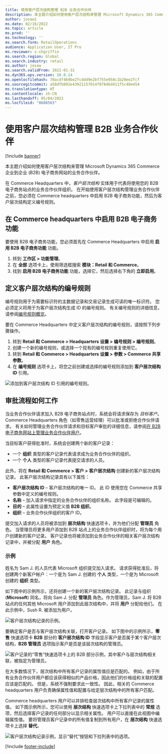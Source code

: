 ```yaml
---
title: 使用客户层次结构管理 B2B 业务合作伙伴
description: 本主题介绍如何使用客户层次结构来管理 Microsoft Dynamics 365 Commerce 企业到企业 (B2B) 电子商务网站的业务合作伙伴。
author: josaw1
ms.date: 02/16/2022
ms.topic: article
ms.prod: ''
ms.technology: ''
ms.search.form: RetailOperations
audience: Application User, IT Pro
ms.reviewer: v-chgriffin
ms.search.region: Global
ms.search.industry: retail
ms.author: josaw
ms.search.validFrom: 2021-01-31
ms.dyn365.ops.version: 10.0.14
ms.openlocfilehash: 70acdf469be2fcddd9e2bf755e958c1b20ee2fcf
ms.sourcegitcommit: a58dfb892e43921157014f0784bd411f5c40e454
ms.translationtype: HT
ms.contentlocale: zh-CN
ms.lasthandoff: 05/04/2022
ms.locfileid: "8686563"
---
```

# <a name="manage-b2b-business-partners-using-customer-hierarchies"></a>使用客户层次结构管理 B2B 业务合作伙伴

[!include [banner](../../includes/banner.md)]

本主题介绍如何使用客户层次结构来管理 Microsoft Dynamics 365 Commerce 企业到企业 (B2B) 电子商务网站的业务合作伙伴。

在 Commerce Headquarters 中，*客户层次结构* 实体用于代表将使用您的 B2B 电子商务站点的业务合作伙伴组织。 在开始使用客户层次结构管理业务合作伙伴之前，您必须在 Commerce headquarters 中启用 B2B 电子商务功能，然后为客户层次结构定义编号规则。

## <a name="enable-the-b2b-e-commerce-feature-in-commerce-headquarters"></a>在 Commerce headquarters 中启用 B2B 电子商务功能

要使用 B2B 电子商务功能，您必须首先在 Commerce Headquarters 中启用 **启用 B2B 电子商务功能** 功能。

1. 转到 **工作区 \> 功能管理**。
1. 在 **全部** 选项卡上，使用筛选框搜索 **模块：Retail 和 Commerce**。
1. 找到 **启用 B2B 电子商务功能** 功能，选择它，然后选择右下角的 **立即启用**。

## <a name="define-a-number-sequence-for-the-customer-hierarchy"></a>定义客户层次结构的编号规则

编号规则用于为需要标识符的主数据记录和交易记录生成可读的唯一标识符。 您必须定义将用于为客户层次结构生成 ID 的编号规则。 有关编号规则的详细信息，请参阅[编号规则概览](/dynamics365/fin-ops-core/fin-ops/organization-administration/number-sequence-overview)。

要在 Commerce Headquarters 中定义客户层次结构的编号规则，请按照下列步骤操作。

1. 转到 **Retail 和 Commerce \> Headquarters 设置 \> 编号规则 \> 编号规则**。
1. 创建一个新的编号规则，或选择一个现有的编号规则重复使用它。
1. 转到 **Retail 和 Commerce \> Headquarters 设置 \> 参数 \> Commerce 共享参数**。
1. 在 **编号规则** 选项卡上，将您之前创建或选择的编号规则添加到 **客户层次结构 ID** 引用。

![添加到客户层次结构 ID 引用的编号规则。](../media/NumberSequenceCustHierarchy.png)

## <a name="how-the-approval-process-works"></a>审批流程如何工作

当业务合作伙伴请求加入 B2B 电子商务站点时，系统会将请求保存为 *目标客户*。 Commerce Headquarters 角色（如零售运营经理）可以批准或拒绝合作伙伴请求。 有关如何管理业务合作伙伴请求和目标客户审批的详细信息，请参阅[在 B2B 电子商务网站上管理业务合作伙伴用户](manage-b2b-users.md)。

当目标客户获得批准时，系统会创建两个新的客户记录：

- 一个 **组织** 类型的客户记录代表请求成为业务合作伙伴的组织。
- 一个 **个人** 类型的客户记录代表提交请求的人员。

此外，将在 **Retail 和 Commerce \> 客户 \> 客户层次结构** 创建新的客户层次结构记录。 此客户层次结构记录具有以下属性：

- **客户层次结构 ID** – 客户层次结构的唯一 ID。 此 ID 使用您在 Commerce 共享参数中定义的编号规则。
- **名称** – 加入请求中指定的业务合作伙伴的组织名称。 此字段是可编辑的。
- **目的** – 此属性设置为预定义值 **B2B 组织**。
- **组织** – 业务合作伙伴组织的客户 ID。

提交加入请求的人员将被添加到 **层次结构** 快速选项卡，并为他们分配 **管理员** 角色。 当管理员将更多用户添加到 B2B 站点上的业务合作伙伴组织时，将为每个用户创建新的客户记录。 客户记录也将被添加到业务合作伙伴的相关客户层次结构记录中，并被分配 **用户** 角色。

### <a name="examples"></a>示例

姓名为 Sam J. 的人员代表 Microsoft 组织提交加入请求。 请求获得批准后，将创建两个新客户帐户：一个是为 Sam J. 创建的 **个人** 类型，一个是为 Microsoft 创建的 **组织** 类型。

如下图中的示例所示，还将创建一个新的客户层次结构记录。 此记录与组织 (**Microsoft**) 同名，将向 Sam J. 分配 **管理员** 角色。作为管理员，Sam J. 将 B2B 站点的任何其他 Microsoft 用户添加到此层次结构中，并将 **用户** 分配给他们。 在此示例中，Sush R. 被添加为用户。

![客户层次结构记录的示例。](../media/CustomerHierarchy2.png)

要确定客户是否与客户层次结构关联，打开客户记录。 如下图中的示例所示，**零售** 快速选项卡 **B2B** 部分的 **客户层次结构 ID** 字段显示客户是否属于某个客户层次结构，**B2B 管理员** 选项指示客户是否是该层次结构的管理员。

![客户记录的“零售”快速选项卡上的 B2B 部分示例，其中客户与层次结构相关联，被指定为管理员。](../media/CustomerHierarchyMapping2.png)

在大多数情况下，层次结构中所有客户记录的属性值应是匹配的。 例如，由于所有业务合作伙伴用户都应该获得相似的产品价格，因此他们的价格组和关联的配置应该是匹配的。 但是，系统不强制要求此一致性。 因此，相关的 Commerce headquarters 用户负责确保属性值和配置与给定层次结构中的所有客户匹配。

Commerce headquarters 用户可以并排检查层次结构中所有客户记录的属性值。 如下图示例所示，您可以使用 **层次结构** 快速选项卡上下拉列表中的 **常规** 选项，然后选择客户记录的任何部分以显示相关属性。 用户可以直接在此视图中编辑属性值。 要将管理员客户记录中的所有值复制到所有用户，在 **层次结构** 快速选项卡上选择 **替代**。

![客户层次结构记录示例，显示“替代”按钮和下拉列表中的选项。](../media/HierarchyDetails2.png)

[!include [footer-include](../../includes/footer-banner.md)]
